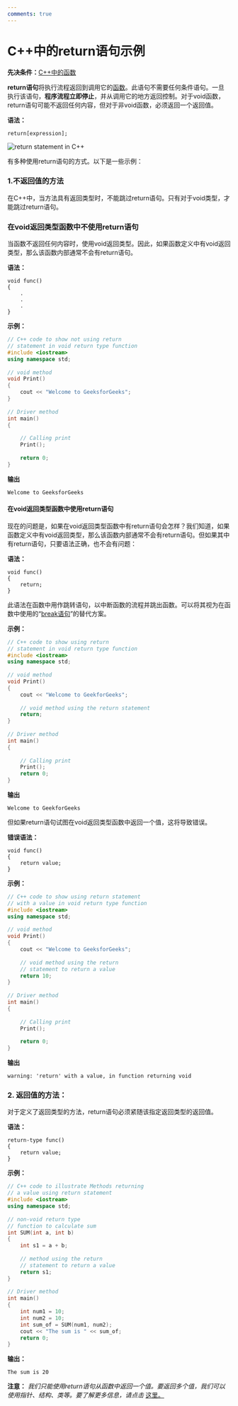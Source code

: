 ```yaml
---
comments: true
---
```

# C++中的return语句示例

**先决条件：**[C++中的函数](https://www.geeksforgeeks.org/functions-in-c/)

**return语句**将执行流程返回到调用它的[函数](https://www.geeksforgeeks.org/functions-in-c/)。此语句不需要任何条件语句。一旦执行该语句，**程序流程立即停止**，并从调用它的地方返回控制。对于void函数，return语句可能不返回任何内容，但对于非void函数，必须返回一个返回值。

**语法：**

```
return[expression];
```

![return statement in C++](https://media.geeksforgeeks.org/wp-content/cdn-uploads/20191128194949/CPP-return-statement.png)

有多种使用return语句的方式。以下是一些示例：

### **1.不返回值的方法**

在C++中，当方法具有返回类型时，不能跳过return语句。只有对于void类型，才能跳过return语句。

### **在void返回类型函数中不使用return语句**

当函数不返回任何内容时，使用void返回类型。因此，如果函数定义中有void返回类型，那么该函数内部通常不会有return语句。

**语法：**

```
void func()
{
    .
    .
    .
}
```

**示例：**

```cpp
// C++ code to show not using return 
// statement in void return type function 
#include <iostream> 
using namespace std; 
  
// void method 
void Print() 
{ 
    cout << "Welcome to GeeksforGeeks"; 
} 
  
// Driver method 
int main() 
{ 
  
    // Calling print 
    Print(); 
  
    return 0; 
} 
```

**输出**

```
Welcome to GeeksforGeeks
```

#### 在void返回类型函数中使用return语句

现在的问题是，如果在void返回类型函数中有return语句会怎样？我们知道，如果函数定义中有void返回类型，那么该函数内部通常不会有return语句。但如果其中有return语句，只要语法正确，也不会有问题：

**语法：**

```
void func()
{
    return;
}
```

此语法在函数中用作跳转语句，以中断函数的流程并跳出函数。可以将其视为在函数中使用的“[break语句](https://www.geeksforgeeks.org/break-statement-cc/)”的替代方案。

**示例：**

```cpp
// C++ code to show using return 
// statement in void return type function 
#include <iostream> 
using namespace std; 
  
// void method 
void Print() 
{ 
    cout << "Welcome to GeekforGeeks"; 
  
    // void method using the return statement 
    return; 
} 
  
// Driver method 
int main() 
{ 
  
    // Calling print 
    Print(); 
    return 0; 
} 
```

**输出**

```
Welcome to GeekforGeeks
```

但如果return语句试图在void返回类型函数中返回一个值，这将导致错误。

**错误语法：**

```
void func()
{
    return value;
}
```

**示例：**

```cpp
// C++ code to show using return statement 
// with a value in void return type function 
#include <iostream> 
using namespace std; 
  
// void method 
void Print() 
{ 
    cout << "Welcome to GeeksforGeeks"; 
  
    // void method using the return 
    // statement to return a value 
    return 10; 
} 
  
// Driver method 
int main() 
{ 
  
    // Calling print 
    Print(); 
  
    return 0; 
} 
```

**输出**

```
warning: 'return' with a value, in function returning void
```

### 2. 返回值的方法：

对于定义了返回类型的方法，return语句必须紧随该指定返回类型的返回值。

**语法：**

```
return-type func()
{
    return value;
}
```

**示例：**

```cpp
// C++ code to illustrate Methods returning 
// a value using return statement 
#include <iostream> 
using namespace std; 
  
// non-void return type 
// function to calculate sum 
int SUM(int a, int b) 
{ 
    int s1 = a + b; 
  
    // method using the return 
    // statement to return a value 
    return s1; 
} 
  
// Driver method 
int main() 
{ 
    int num1 = 10; 
    int num2 = 10; 
    int sum_of = SUM(num1, num2); 
    cout << "The sum is " << sum_of; 
    return 0; 
}
```

**输出：**

```
The sum is 20
```

**注意：** *我们只能使用return语句从函数中返回一个值。要返回多个值，我们可以使用指针、结构、类等。要了解更多信息，请点击* [这里。](https://www.geeksforgeeks.org/how-to-return-multiple-values-from-a-function-in-c-or-cpp/)